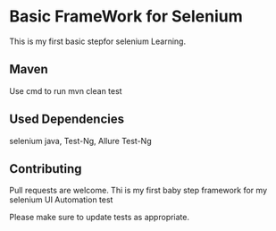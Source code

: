 # Basic FrameWork for Selenium

This is my first basic stepfor selenium Learning.

## Maven

Use cmd to run mvn clean test

## Used Dependencies

selenium java,  Test-Ng,  Allure Test-Ng


## Contributing

Pull requests are welcome. Thi is my first baby step framework for my selenium UI Automation test

Please make sure to update tests as appropriate.
